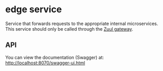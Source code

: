 # edge service
Service that forwards requests to the appropriate internal microservices.
This service should only be called through the [Zuul gateway](../zuul-gateway).
 
## API
You can view the documentation (Swagger) at: [http://localhost:8070/swagger-ui.html](http://localhost:8070/swagger-ui.html)
